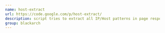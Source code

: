 ```yaml
---
name: host-extract
url: https://code.google.com/p/host-extract/
description: script tries to extract all IP/Host patterns in page response of a given URL and JavaScript/CSS files of that URL. URL : https://code.google.com/p/host-extract/ Groups : blackarch blackarch-scanner blackarch-webapp
group: blackarch
---
```

